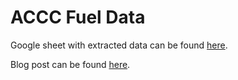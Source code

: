 # ACCC Fuel Data

Google sheet with extracted data can be found [here](https://docs.google.com/spreadsheets/d/1F05ATFtte4KU_qefRaklKzUMJQwdL8KTX7gTQCWTpNU/edit?usp=sharing).

Blog post can be found [here](https://medium.com/@daveallie/stealing-fuel-data-303f3327434c).
